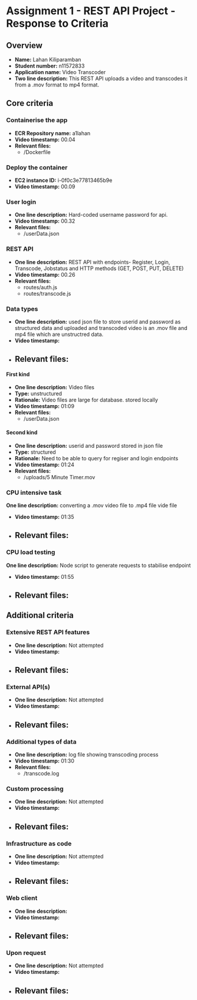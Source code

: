 Assignment 1 - REST API Project - Response to Criteria
================================================

Overview
------------------------------------------------

- **Name:** Lahan Kiliparamban
- **Student number:** n11572833
- **Application name:** Video Transcoder 
- **Two line description:** This REST API uploads a video and transcodes it from a .mov format to mp4 format.


Core criteria
------------------------------------------------

### Containerise the app

- **ECR Repository name:** a1lahan
- **Video timestamp:** 00.04
- **Relevant files:**
    - /Dockerfile

### Deploy the container

- **EC2 instance ID:** i-0f0c3e77813465b9e
- **Video timestamp:** 00.09

### User login

- **One line description:** Hard-coded username password for api.
- **Video timestamp:** 00.32
- **Relevant files:** 
    - /userData.json

### REST API

- **One line description:** REST API with endpoints- Register, Login, Transcode, Jobstatus and HTTP methods (GET, POST, PUT, DELETE)
- **Video timestamp:** 00.26
- **Relevant files:**
    - routes/auth.js
    - routes/transcode.js

### Data types

- **One line description:** used json file to store userid and password as structured data and uploaded and transcoded video is an .mov file and mp4 file which are unstructred data.
- **Video timestamp:**
- **Relevant files:**
    - 

#### First kind

- **One line description:** Video files
- **Type:** unstructured
- **Rationale:** Video files are large for database. stored locally
- **Video timestamp:** 01:09
- **Relevant files:**
    - /userData.json

#### Second kind

- **One line description:** userid and password stored in json file
- **Type:** structured
- **Rationale:**  Need to be able to query for regiser and login endpoints
- **Video timestamp:** 01:24
- **Relevant files:**
  - /uploads/5 Minute Timer.mov

### CPU intensive task

 **One line description:** converting a .mov video file to .mp4 file vide file
- **Video timestamp:** 01:35
- **Relevant files:**
    - 

### CPU load testing

 **One line description:** Node script to generate requests to stabilise endpoint
- **Video timestamp:** 01:55
- **Relevant files:**
    - 

Additional criteria
------------------------------------------------

### Extensive REST API features

- **One line description:** Not attempted
- **Video timestamp:**
- **Relevant files:**
    - 

### External API(s)

- **One line description:** Not attempted
- **Video timestamp:**
- **Relevant files:**
    - 

### Additional types of data

- **One line description:** log file showing transcoding process
- **Video timestamp:** 01:30
- **Relevant files:**
    - /transcode.log

### Custom processing

- **One line description:** Not attempted
- **Video timestamp:**
- **Relevant files:**
    - 

### Infrastructure as code

- **One line description:** Not attempted
- **Video timestamp:**
- **Relevant files:**
    - 

### Web client

- **One line description:**
- **Video timestamp:**
- **Relevant files:**
    -   

### Upon request

- **One line description:** Not attempted
- **Video timestamp:**
- **Relevant files:**
    - 